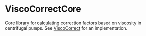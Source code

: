 # ViscoCorrectCore
Core library for calculating correction factors based on viscosity in centrifugal pumps. See [ViscoCorrect](https://github.com/SPauly/ViscoCorrect) for an implementation.
